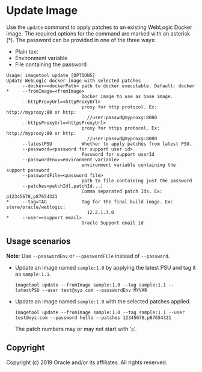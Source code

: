 # Update Image

Use the `update` command to apply patches to an existing WebLogic Docker image. The required options for the command
are marked with an asterisk (*). The password can be provided in one of the three ways:

* Plain text
* Environment variable
* File containing the password

```
Usage: imagetool update [OPTIONS]
Update WebLogic docker image with selected patches
      --docker=<dockerPath> path to docker executable. Default: docker
*     --fromImage=<fromImage>
                            Docker image to use as base image.
      --httpProxyUrl=<httpProxyUrl>
                            proxy for http protocol. Ex: http://myproxy:80 or http:
                              //user:passwd@myproxy:8080
      --httpsProxyUrl=<httpsProxyUrl>
                            proxy for https protocol. Ex: http://myproxy:80 or http:
                              //user:passwd@myproxy:8080
      --latestPSU           Whether to apply patches from latest PSU.
      --password=<password for support user id>
                            Password for support userId
      --passwordEnv=<environment variable>
                            environment variable containing the support password
      --passwordFile=<password file>
                            path to file containing just the password
      --patches=patchId[,patchId...]
                            Comma separated patch Ids. Ex: p12345678,p87654321
*     --tag=TAG             Tag for the final build image. Ex: store/oracle/weblogic:
                              12.2.1.3.0
*     --user=<support email>
                            Oracle Support email id
```

## Usage scenarios

**Note**: Use `--passwordEnv` or `--passwordFile` instead of `--password`.

- Update an image named `sample:1.0` by applying the latest PSU and tag it as `sample:1.1`.
    ```
    imagetool update --fromImage sample:1.0 --tag sample:1.1 --latestPSU --user test@xyz.com --passwordEnv MYVAR
    ```

- Update an image named `sample:1.0` with the selected patches applied.
    ```
    imagetool update --fromImage sample:1.0 --tag sample:1.1 --user test@xyz.com --password hello --patches 12345678,p87654321
    ```
    The patch numbers may or may not start with '`p`'.

## Copyright
Copyright (c) 2019 Oracle and/or its affiliates. All rights reserved.
